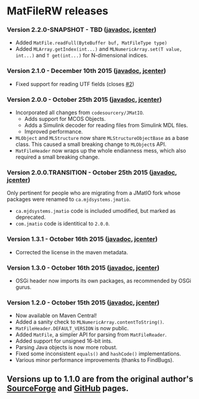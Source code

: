 # MatFileRW releases

### Version 2.2.0-SNAPSHOT - TBD ([javadoc](http://diffplug.github.io/matfilerw/javadoc/snapshot/), [jcenter](https://oss.sonatype.org/content/repositories/snapshots/com/diffplug/matsim/matfilerw/))

* Added `MatFile.readFull(ByteBuffer buf, MatFileType type)`
* Added `MLArray.getIndex(int...)` and `MLNumericArray.set(T value, int...)` and `T get(int...)` for N-dimensional indices.

### Version 2.1.0 - December 10th 2015 ([javadoc](http://diffplug.github.io/matfilerw/javadoc/2.1.0/), [jcenter](https://bintray.com/diffplug/opensource/matfilerw/2.1.0/view))

* Fixed support for reading UTF fields (closes [#2](https://github.com/diffplug/matfilerw/issues/2))

### Version 2.0.0 - October 25th 2015 ([javadoc](http://diffplug.github.io/matfilerw/javadoc/2.0.0/), [jcenter](https://bintray.com/diffplug/opensource/matfilerw/2.0.0/view))

* Incorporated all changes from `codesourcery/JMatIO`.
	+ Adds support for MCOS Objects.
	+ Adds a Simulink decoder for reading files from Simulink MDL files.
	+ Improved performance.
* `MLObject` and `MLStructure` now share `MLStructureObjectBase` as a base class.  This caused a small breaking change to `MLObject`s API.
* `MatFileHeader` now wraps up the whole endianness mess, which also required a small breaking change.

### Version 2.0.0.TRANSITION - October 25th 2015 ([javadoc](http://diffplug.github.io/matfilerw/javadoc/2.0.TRANSITION/), [jcenter](https://bintray.com/diffplug/opensource/matfilerw/2.0.TRANSITION/view))

Only pertinent for people who are migrating from a JMatIO fork whose packages were renamed to `ca.mjdsystems.jmatio`.

* `ca.mjdsystems.jmatio` code is included umodified, but marked as deprecated.
* `com.jmatio` code is identitical to `2.0.0`.

### Version 1.3.1 - October 16th 2015 ([javadoc](http://diffplug.github.io/matfilerw/javadoc/1.3.1/), [jcenter](https://bintray.com/diffplug/opensource/matfilerw/1.3.1/view))

* Corrected the license in the maven metadata.

### Version 1.3.0 - October 16th 2015 ([javadoc](http://diffplug.github.io/matfilerw/javadoc/1.3.0/), [jcenter](https://bintray.com/diffplug/opensource/matfilerw/1.3.0/view))

* OSGi header now imports its own packages, as recommended by OSGi gurus.

### Version 1.2.0 - October 15th 2015 ([javadoc](http://diffplug.github.io/matfilerw/javadoc/1.2.0/), [jcenter](https://bintray.com/diffplug/opensource/matfilerw/1.2.0/view))

* Now available on Maven Central!
* Added a sanity check to `MLNumericArray.contentToString()`.
* `MatFileHeader.DEFAULT_VERSION` is now public.
* Added `MatFile`, a simpler API for parsing from `MatFileReader`.
* Added support for unsigned 16-bit ints.
* Parsing Java objects is now more robust.
* Fixed some inconsistent `equals()` and `hashCode()` implementations.
* Various minor performance improvements (thanks to FindBugs).

## Versions up to 1.1.0 are from the original author's [SourceForge](http://sourceforge.net/projects/jmatio/) and [GitHub](https://github.com/gradusnikov/jmatio) pages.
